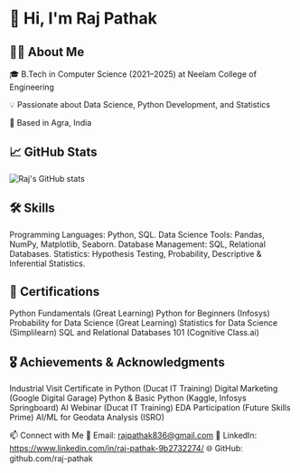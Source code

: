 # 👋 Hi, I'm Raj Pathak

## 👨‍💻 About Me
🎓 B.Tech in Computer Science (2021–2025) at Neelam College of Engineering

💡 Passionate about Data Science, Python Development, and Statistics

📍 Based in Agra, India

## 📈 GitHub Stats
![Raj's GitHub stats](https://github-readme-stats.vercel.app/api?username=rajpathak&show_icons=true&theme=radical)

## 🛠️ Skills
Programming Languages: Python, SQL.
Data Science Tools: Pandas, NumPy, Matplotlib, Seaborn.
Database Management: SQL, Relational Databases.
Statistics: Hypothesis Testing, Probability, Descriptive & Inferential Statistics.

## 📜 Certifications

Python Fundamentals (Great Learning)
Python for Beginners (Infosys)
Probability for Data Science (Great Learning)
Statistics for Data Science (Simplilearn)
SQL and Relational Databases 101 (Cognitive Class.ai)

## 🎖️ Achievements & Acknowledgments

Industrial Visit Certificate in Python (Ducat IT Training)
Digital Marketing (Google Digital Garage)
Python & Basic Python (Kaggle, Infosys Springboard)
AI Webinar (Ducat IT Training)
EDA Participation (Future Skills Prime)
AI/ML for Geodata Analysis (ISRO)

📫 Connect with Me
📧 Email: rajpathak836@gmail.com
🔗 LinkedIn: https://www.linkedin.com/in/raj-pathak-9b2732274/
🌐 GitHub: github.com/raj-pathak
